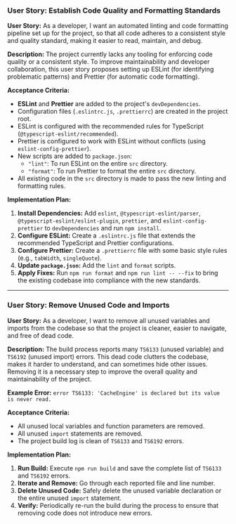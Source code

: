 ### **User Story: Establish Code Quality and Formatting Standards**

**User Story:**
As a developer, I want an automated linting and code formatting pipeline set up for the project, so that all code adheres to a consistent style and quality standard, making it easier to read, maintain, and debug.

**Description:**
The project currently lacks any tooling for enforcing code quality or a consistent style. To improve maintainability and developer collaboration, this user story proposes setting up ESLint (for identifying problematic patterns) and Prettier (for automatic code formatting).

**Acceptance Criteria:**
*   **ESLint** and **Prettier** are added to the project's `devDependencies`.
*   Configuration files (`.eslintrc.js`, `.prettierrc`) are created in the project root.
*   ESLint is configured with the recommended rules for TypeScript (`@typescript-eslint/recommended`).
*   Prettier is configured to work with ESLint without conflicts (using `eslint-config-prettier`).
*   New scripts are added to `package.json`:
    *   `"lint"`: To run ESLint on the entire `src` directory.
    *   `"format"`: To run Prettier to format the entire `src` directory.
*   All existing code in the `src` directory is made to pass the new linting and formatting rules.

**Implementation Plan:**
1.  **Install Dependencies:** Add `eslint`, `@typescript-eslint/parser`, `@typescript-eslint/eslint-plugin`, `prettier`, and `eslint-config-prettier` to `devDependencies` and run `npm install`.
2.  **Configure ESLint:** Create a `.eslintrc.js` file that extends the recommended TypeScript and Prettier configurations.
3.  **Configure Prettier:** Create a `.prettierrc` file with some basic style rules (e.g., `tabWidth`, `singleQuote`).
4.  **Update `package.json`:** Add the `lint` and `format` scripts.
5.  **Apply Fixes:** Run `npm run format` and `npm run lint -- --fix` to bring the existing codebase into compliance with the new standards.

---

### **User Story: Remove Unused Code and Imports**

**User Story:**
As a developer, I want to remove all unused variables and imports from the codebase so that the project is cleaner, easier to navigate, and free of dead code.

**Description:**
The build process reports many `TS6133` (unused variable) and `TS6192` (unused import) errors. This dead code clutters the codebase, makes it harder to understand, and can sometimes hide other issues. Removing it is a necessary step to improve the overall quality and maintainability of the project.

**Example Error:**
`error TS6133: 'CacheEngine' is declared but its value is never read.`

**Acceptance Criteria:**
*   All unused local variables and function parameters are removed.
*   All unused `import` statements are removed.
*   The project build log is clean of `TS6133` and `TS6192` errors.

**Implementation Plan:**
1.  **Run Build:** Execute `npm run build` and save the complete list of `TS6133` and `TS6192` errors.
2.  **Iterate and Remove:** Go through each reported file and line number.
3.  **Delete Unused Code:** Safely delete the unused variable declaration or the entire unused `import` statement.
4.  **Verify:** Periodically re-run the build during the process to ensure that removing code does not introduce new errors.